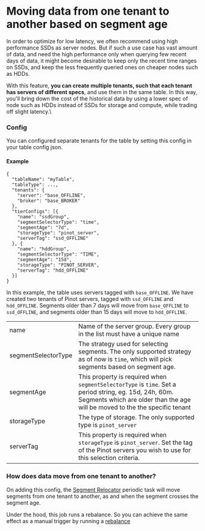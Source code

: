 # Moving data from one tenant to another based on segment age

In order to optimize for low latency, we often recommend using high performance SSDs as server nodes. But if such a use case has vast amount of data, and need the high performance only when querying few recent days of data, it might become desirable to keep only the recent time ranges on SSDs, and keep the less frequently queried ones on cheaper nodes such as HDDs.

With this feature, **you can create multiple tenants, such that each tenant has servers of different specs**, and use them in the same table. In this way, you'll bring down the cost of the historical data by using a lower spec of node such as HDDs instead of SSDs for storage and compute, while trading off slight latency.\


### Config

You can configured separate tenants for the table by setting this config in your table config json.

#### Example

```
{
  "tableName": "myTable",
  "tableType": ...,
  "tenants": {
    "server": "base_OFFLINE",
    "broker": "base_BROKER"
  },
  "tierConfigs": [{
    "name": "ssdGroup",
    "segmentSelectorType": "time",
    "segmentAge": "7d",
    "storageType": "pinot_server",
    "serverTag": "ssd_OFFLINE"
  }, {
    "name": "hddGroup",
    "segmentSelectorType": "TIME",
    "segmentAge": "15d",
    "storageType": "PINOT_SERVER",
    "serverTag": "hdd_OFFLINE"
  }] 
}
```

In this example, the table uses servers tagged with `base_OFFLINE`. We have created two tenants of Pinot servers, tagged with `ssd_OFFLINE` and `hdd_OFFLINE`. Segments older than 7 days will move from `base_OFFLINE` to `ssd_OFFLINE`, and segments older than 15 days will move to `hdd_OFFLINE`.

|                     |                                                                                                                                                                                        |
| ------------------- | -------------------------------------------------------------------------------------------------------------------------------------------------------------------------------------- |
| name                | Name of the server group. Every group in the list must have a unique name                                                                                                              |
| segmentSelectorType | The strategy used for selecting segments. The only supported strategy as of now is `time`, which will pick segments based on segment age.                                              |
| segmentAge          | This property is required when `segmentSelectorType` is `time`. Set a period string, eg. 15d, 24h, 60m. Segments which are older than the age will be moved to the the specific tenant |
| storageType         | The type of storage. The only supported type is `pinot_server`                                                                                                                         |
| serverTag           | This property is required when `storageType` is `pinot_server`. Set the tag of the Pinot servers you wish to use for this selection criteria.                                          |

### How does data move from one tenant to another?

On adding this config, the [Segment Relocator](https://docs.pinot.apache.org/basics/components/controller#segmentrelocator) periodic task will move segments from one tenant to another, as and when the segment crosses the segment age.&#x20;

Under the hood, this job runs a rebalance. So you can achieve the same effect as a manual trigger by running a [rebalance](rebalance/rebalance-servers.md#running-a-rebalance)

